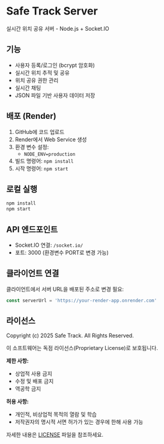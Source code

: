 # Safe Track Server

실시간 위치 공유 서버 - Node.js + Socket.IO

## 기능
- 사용자 등록/로그인 (bcrypt 암호화)
- 실시간 위치 추적 및 공유
- 위치 공유 권한 관리
- 실시간 채팅
- JSON 파일 기반 사용자 데이터 저장

## 배포 (Render)

1. GitHub에 코드 업로드
2. Render에서 Web Service 생성
3. 환경 변수 설정:
   - `NODE_ENV=production`
4. 빌드 명령어: `npm install`
5. 시작 명령어: `npm start`

## 로컬 실행

```bash
npm install
npm start
```

## API 엔드포인트
- Socket.IO 연결: `/socket.io/`
- 포트: 3000 (환경변수 PORT로 변경 가능)

## 클라이언트 연결
클라이언트에서 서버 URL을 배포된 주소로 변경 필요:
```javascript
const serverUrl = 'https://your-render-app.onrender.com'
```

## 라이선스

Copyright (c) 2025 Safe Track. All Rights Reserved.

이 소프트웨어는 독점 라이선스(Proprietary License)로 보호됩니다.

**제한 사항:**
- 상업적 사용 금지
- 수정 및 배포 금지
- 역공학 금지

**허용 사항:**
- 개인적, 비상업적 목적의 열람 및 학습
- 저작권자의 명시적 서면 허가가 있는 경우에 한해 사용 가능

자세한 내용은 [LICENSE](LICENSE) 파일을 참조하세요.